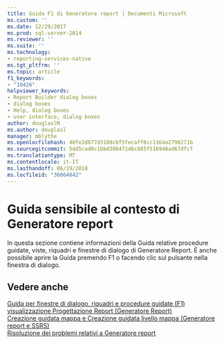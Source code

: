 ```yaml
---
title: Guida F1 di Generatore report | Documenti Microsoft
ms.custom: ''
ms.date: 12/29/2017
ms.prod: sql-server-2014
ms.reviewer: ''
ms.suite: ''
ms.technology:
- reporting-services-native
ms.tgt_pltfrm: ''
ms.topic: article
f1_keywords:
- "10426"
helpviewer_keywords:
- Report Builder dialog boxes
- dialog boxes
- Help, dialog boxes
- user interface, dialog boxes
author: douglaslM
ms.author: douglasl
manager: mblythe
ms.openlocfilehash: 40fe2d677d3189cbf5fecaff6cc1164a2798271b
ms.sourcegitcommit: 5dd5cad0c1bbd308471d6c885f516948ad67dfcf
ms.translationtype: MT
ms.contentlocale: it-IT
ms.lasthandoff: 06/19/2018
ms.locfileid: "36064842"
---
```

# <a name="report-builder-f1-help"></a>Guida sensibile al contesto di Generatore report
  In questa sezione contiene informazioni della Guida relative procedure guidate, viste, riquadri e finestre di dialogo di Generatore Report. È anche possibile aprire la Guida premendo F1 o facendo clic sul pulsante nella finestra di dialogo.  
  
## <a name="see-also"></a>Vedere anche  
 [Guida per finestre di dialogo, riquadri e procedure guidate (F1)](../report-builder-help-for-dialog-boxes-panes-and-wizards.md) [visualizzazione Progettazione Report &#40;Generatore Report&#41;](report-design-view-report-builder.md)   
 [Creazione guidata mappa e Creazione guidata livello mappa &#40;Generatore report e SSRS&#41;](../report-design/map-wizard-and-map-layer-wizard-report-builder-and-ssrs.md)   
 [Risoluzione dei problemi relativi a Generatore report](../troubleshoot-report-builder.md)  
  
  